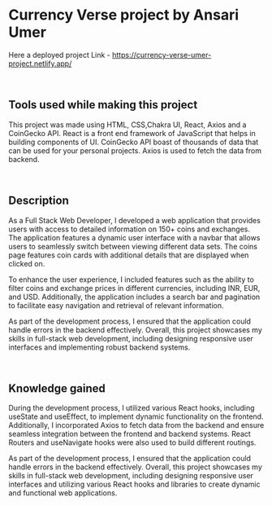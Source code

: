 # Currency Verse project by Ansari Umer

Here a deployed project Link - https://currency-verse-umer-project.netlify.app/

<br>

## Tools used while making this project

This project was made using HTML, CSS,Chakra UI, React, Axios and a CoinGecko API. React is a front end framework of JavaScript that helps in building components of UI. CoinGecko API boast of thousands of data that can be used for your personal projects. Axios is used to fetch the data from backend.

<br>

## Description

As a Full Stack Web Developer, I developed a web application that provides users with access to detailed information on 150+ coins and exchanges. The application features a dynamic user interface with a navbar that allows users to seamlessly switch between viewing different data sets. The coins page features coin cards with additional details that are displayed when clicked on.

To enhance the user experience, I included features such as the ability to filter coins and exchange prices in different currencies, including INR, EUR, and USD. Additionally, the application includes a search bar and pagination to facilitate easy navigation and retrieval of relevant information.

As part of the development process, I ensured that the application could handle errors in the backend effectively. Overall, this project showcases my skills in full-stack web development, including designing responsive user interfaces and implementing robust backend systems.

<br>

## Knowledge gained

During the development process, I utilized various React hooks, including useState and useEffect, to implement dynamic functionality on the frontend. Additionally, I incorporated Axios to fetch data from the backend and ensure seamless integration between the frontend and backend systems. React Routers and useNavigate hooks were also used to build different routings.

As part of the development process, I ensured that the application could handle errors in the backend effectively. Overall, this project showcases my skills in full-stack web development, including designing responsive user interfaces and utilizing various React hooks and libraries to create dynamic and functional web applications.
